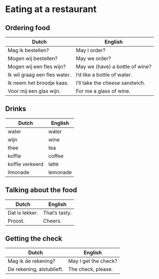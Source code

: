 # Eating at a restaurant

## Ordering food

| Dutch | English |
| ----- | ------- |
| Mag ik bestellen? | May I order? |
| Mogen wij bestellen? | May we order? |
| Mogen wij een fles wijn? | May we (have) a bottle of wine? |
| Ik wil graag een fles water. | I’d like a bottle of water. |
| Ik neem het broodje kaas. | I’ll take the cheese sandwich. |
| Voor mij een glas wijn. | For me a glass of wine. |

## Drinks

| Dutch | English |
| ----- | ------- |
| water | water |
| wijn | wine |
| thee | tea |
| koffie | coffee |
| koffie verkeerd | latté |
| limonade | lemonade |

## Talking about the food

| Dutch | English |
| ----- | ------- |
| Dat is lekker. | That’s tasty. |
| Proost. | Cheers. |

## Getting the check

| Dutch | English |
| ----- | ------- |
| Mag ik de rekening? | May I get the check? |
| De rekening, alstublieft. | The check, please. |
